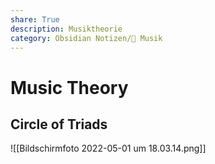 ```yaml
---
share: True
description: Musiktheorie
category: Obsidian Notizen/🎸 Musik
---
```

# Music Theory

## Circle of Triads
![[Bildschirmfoto 2022-05-01 um 18.03.14.png]]